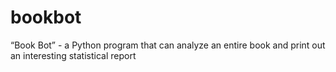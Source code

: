# bookbot
 “Book Bot” - a Python program that can analyze an entire book and print out an interesting statistical report

